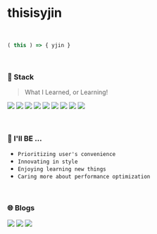 # thisisyjin

<br>

```js
( this ) => { yjin }
```

<br>


### 🚀 Stack
> What I Learned, or Learning!
> 
<a href="https://velog.io/@thisisyjin" target="_blank"><img src="https://img.shields.io/badge/JavaScript-F7DF1E?style=flat-square&logo=JavaScript&logoColor=white"/></a> 
<a href="https://velog.io/@thisisyjin" target="_blank"><img src="https://img.shields.io/badge/TypeScript-3178C6?style=flat-square&logo=TypeScript&logoColor=white"/></a> 
<a href="https://velog.io/@thisisyjin" target="_blank"><img src="https://img.shields.io/badge/Node.js-339933?style=flat-square&logo=Node.js&logoColor=white"/></a> 
<a href="https://velog.io/@thisisyjin" target="_blank"><img src="https://img.shields.io/badge/React-61DAFB?style=flat-square&logo=React&logoColor=white"/></a> 
<a href="https://velog.io/@thisisyjin" target="_blank"><img src="https://img.shields.io/badge/Webpack-8DD6F9?style=flat-square&logo=Webpack&logoColor=white"/></a> 
<a href="https://velog.io/@thisisyjin" target="_blank"><img src="https://img.shields.io/badge/Vue.js-4FC08D?style=flat-square&logo=Vue.js&logoColor=white"/></a> 
<a href="https://velog.io/@thisisyjin" target="_blank"><img src="https://img.shields.io/badge/Next.js-111111?style=flat-square&logo=Next.js&logoColor=white"/></a> 
<a href="https://velog.io/@thisisyjin" target="_blank"><img src="https://img.shields.io/badge/SCSS-CC6699?style=flat-square&logo=Sass&logoColor=white"/></a> 
<a href="https://velog.io/@thisisyjin" target="_blank"><img src="https://img.shields.io/badge/BootStrap-7952B3?style=flat-square&logo=Bootstrap&logoColor=white"/></a> 



<br>

### 🌟 I'll BE ... 

- `Prioritizing user's convenience` 
-  `Innovating in style` 
-  `Enjoying learning new things` 
-  `Caring more about performance optimization`


<br>

### 🌐 Blogs
<a href="https://velog.io/@thisisyjin" target="_blank"><img src="https://img.shields.io/badge/Velog-20C997?style=flat-square&logo=velog&logoColor=white"/></a> 
<a href="https://mywebproject.tistory.com/" target="_blank"><img src="https://img.shields.io/badge/Tistory-0066ff?style=flat-square&logo=Storyblok&logoColor=white"/></a>
<a href="https://blog.naver.com/hnesb970" target="_blank"><img src="https://img.shields.io/badge/Naver-03C75A?style=flat-square&logo=Naver&logoColor=white"/></a>






